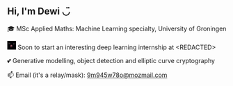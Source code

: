 ## Hi, I'm Dewi ◡̈

🎓 MSc Applied Maths: Machine Learning specialty, University of Groningen

<img src="cat.png" alt="Logo" width="20"/> Soon to start an interesting deep learning internship at \<REDACTED>

💕 Generative modelling, object detection and elliptic curve cryptography

📫 Email (it's a relay/mask): [9m945w78o@mozmail.com](mailto:9m945w78o@mozmail.com)